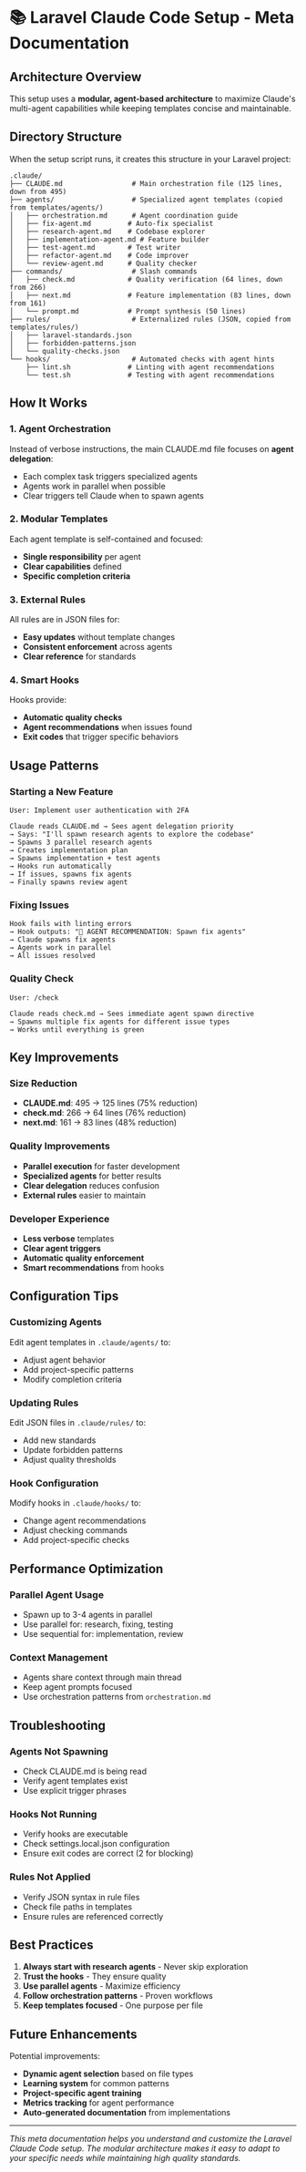 # 📚 Laravel Claude Code Setup - Meta Documentation

## Architecture Overview

This setup uses a **modular, agent-based architecture** to maximize Claude's multi-agent capabilities while keeping templates concise and maintainable.

## Directory Structure

When the setup script runs, it creates this structure in your Laravel project:

```
.claude/
├── CLAUDE.md                 # Main orchestration file (125 lines, down from 495)
├── agents/                   # Specialized agent templates (copied from templates/agents/)
│   ├── orchestration.md      # Agent coordination guide
│   ├── fix-agent.md         # Auto-fix specialist
│   ├── research-agent.md    # Codebase explorer
│   ├── implementation-agent.md # Feature builder
│   ├── test-agent.md        # Test writer
│   ├── refactor-agent.md    # Code improver
│   └── review-agent.md      # Quality checker
├── commands/                 # Slash commands
│   ├── check.md             # Quality verification (64 lines, down from 266)
│   ├── next.md              # Feature implementation (83 lines, down from 161)
│   └── prompt.md            # Prompt synthesis (50 lines)
├── rules/                    # Externalized rules (JSON, copied from templates/rules/)
│   ├── laravel-standards.json
│   ├── forbidden-patterns.json
│   └── quality-checks.json
└── hooks/                    # Automated checks with agent hints
    ├── lint.sh              # Linting with agent recommendations
    └── test.sh              # Testing with agent recommendations
```

## How It Works

### 1. Agent Orchestration
Instead of verbose instructions, the main CLAUDE.md file focuses on **agent delegation**:
- Each complex task triggers specialized agents
- Agents work in parallel when possible
- Clear triggers tell Claude when to spawn agents

### 2. Modular Templates
Each agent template is self-contained and focused:
- **Single responsibility** per agent
- **Clear capabilities** defined
- **Specific completion criteria**

### 3. External Rules
All rules are in JSON files for:
- **Easy updates** without template changes
- **Consistent enforcement** across agents
- **Clear reference** for standards

### 4. Smart Hooks
Hooks provide:
- **Automatic quality checks**
- **Agent recommendations** when issues found
- **Exit codes** that trigger specific behaviors

## Usage Patterns

### Starting a New Feature
```
User: Implement user authentication with 2FA

Claude reads CLAUDE.md → Sees agent delegation priority
→ Says: "I'll spawn research agents to explore the codebase"
→ Spawns 3 parallel research agents
→ Creates implementation plan
→ Spawns implementation + test agents
→ Hooks run automatically
→ If issues, spawns fix agents
→ Finally spawns review agent
```

### Fixing Issues
```
Hook fails with linting errors
→ Hook outputs: "🤖 AGENT RECOMMENDATION: Spawn fix agents"
→ Claude spawns fix agents
→ Agents work in parallel
→ All issues resolved
```

### Quality Check
```
User: /check

Claude reads check.md → Sees immediate agent spawn directive
→ Spawns multiple fix agents for different issue types
→ Works until everything is green
```

## Key Improvements

### Size Reduction
- **CLAUDE.md**: 495 → 125 lines (75% reduction)
- **check.md**: 266 → 64 lines (76% reduction)  
- **next.md**: 161 → 83 lines (48% reduction)

### Quality Improvements
- **Parallel execution** for faster development
- **Specialized agents** for better results
- **Clear delegation** reduces confusion
- **External rules** easier to maintain

### Developer Experience
- **Less verbose** templates
- **Clear agent triggers**
- **Automatic quality enforcement**
- **Smart recommendations** from hooks

## Configuration Tips

### Customizing Agents
Edit agent templates in `.claude/agents/` to:
- Adjust agent behavior
- Add project-specific patterns
- Modify completion criteria

### Updating Rules
Edit JSON files in `.claude/rules/` to:
- Add new standards
- Update forbidden patterns
- Adjust quality thresholds

### Hook Configuration
Modify hooks in `.claude/hooks/` to:
- Change agent recommendations
- Adjust checking commands
- Add project-specific checks

## Performance Optimization

### Parallel Agent Usage
- Spawn up to 3-4 agents in parallel
- Use parallel for: research, fixing, testing
- Use sequential for: implementation, review

### Context Management
- Agents share context through main thread
- Keep agent prompts focused
- Use orchestration patterns from `orchestration.md`

## Troubleshooting

### Agents Not Spawning
- Check CLAUDE.md is being read
- Verify agent templates exist
- Use explicit trigger phrases

### Hooks Not Running
- Verify hooks are executable
- Check settings.local.json configuration
- Ensure exit codes are correct (2 for blocking)

### Rules Not Applied
- Verify JSON syntax in rule files
- Check file paths in templates
- Ensure rules are referenced correctly

## Best Practices

1. **Always start with research agents** - Never skip exploration
2. **Trust the hooks** - They ensure quality
3. **Use parallel agents** - Maximize efficiency
4. **Follow orchestration patterns** - Proven workflows
5. **Keep templates focused** - One purpose per file

## Future Enhancements

Potential improvements:
- **Dynamic agent selection** based on file types
- **Learning system** for common patterns
- **Project-specific agent training**
- **Metrics tracking** for agent performance
- **Auto-generated documentation** from implementations

---

*This meta documentation helps you understand and customize the Laravel Claude Code setup. The modular architecture makes it easy to adapt to your specific needs while maintaining high quality standards.*